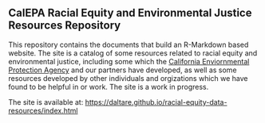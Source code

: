 ## CalEPA Racial Equity and Environmental Justice Resources Repository
This repository contains the documents that build an R-Markdown based website. The site is a catalog of some resources related to racial equity and environmental justice, including some which the [California Enviornmental Protection Agency](https://www.calepa.ca.gov/) and our partners have developed, as well as some resources developed by other individuals and orgizations which we have found to be helpful in or work. The site is a work in progress.

The site is available at: https://daltare.github.io/racial-equity-data-resources/index.html